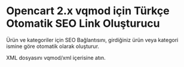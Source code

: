 # Opencart 2.x vqmod için Türkçe Otomatik SEO Link Oluşturucu

Ürün ve kategoriler için SEO Bağlantısını, girdiğiniz ürün veya kategori ismine göre otomatik olarak oluşturur.

XML dosyasını vqmod/xml içerisine atın.
